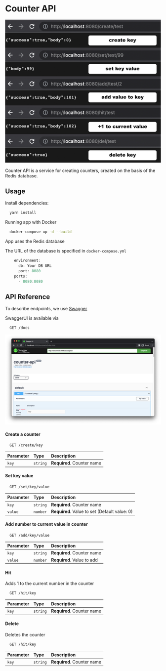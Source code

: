 # Counter API

<p align="center">
  <img src="img/screen.jpg" />
</p>

Counter API is a service for creating counters, created on the basis of the Redis database.

## Usage
Install dependencies:

```bash
  yarn install
```

Running app with Docker
```bash
  docker-compose up -d --build
```
App uses the Redis database

The URL of the database is specified in `docker-compose.yml`

```javascript
    environment:
      db: Your DB URL
      port: 8080
    ports:
      - 8080:8080
```

## API Reference
To describe endpoints, we use [Swagger](https://swagger.io/)

SwaggerUI is available via
```http
  GET /docs
```
<p align="center">
  <img src="img/swagger.jpg" />
</p>

#### Create a counter

```http
  GET /create/key
```

| Parameter | Type     | Description                |
| :-------- | :------- | :------------------------- |
|   `key` | `string` | **Required**. Counter name |


#### Set key value

```http
  GET /set/key/value
```

| Parameter | Type     | Description                       |
| :-------- | :------- | :-------------------------------- |
| `key`      | `string` | **Required**. Counter name |
|   `value` | `number` | **Required**. Value to set (Default value: 0) |

#### Add number to current value in counter

```http
  GET /add/key/value
```

| Parameter | Type     | Description                       |
| :-------- | :------- | :-------------------------------- |
| `key`      | `string` | **Required**. Counter name |
|   `value` | `number` | **Required**. Value to add |


#### Hit 

Adds 1 to the current number in the counter
```http
  GET /hit/key
```

| Parameter | Type     | Description                       |
| :-------- | :------- | :-------------------------------- |
| `key`      | `string` | **Required**. Counter name |

#### Delete

Deletes the counter

```http
  GET /hit/key
```

| Parameter | Type     | Description                       |
| :-------- | :------- | :-------------------------------- |
| `key`      | `string` | **Required**. Counter name |

##